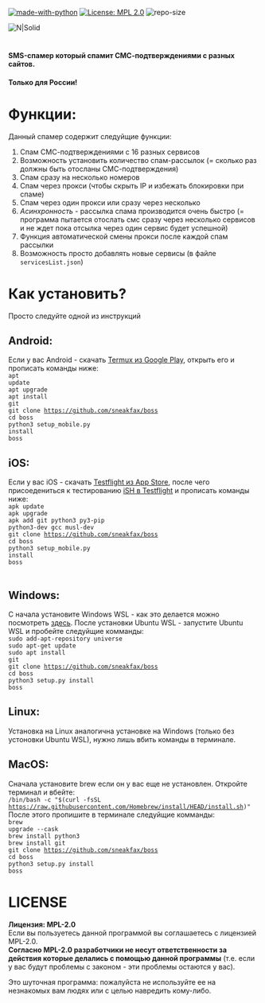 [![made-with-python](https://img.shields.io/badge/Made%20with-Python-1f425f.svg)](https://www.python.org/) [![License: MPL 2.0](https://img.shields.io/badge/License-MPL%202.0-brightgreen.svg)](https://opensource.org/licenses/MPL-2.0) ![repo-size](https://img.shields.io/github/repo-size/sneakfax/boss)


![N|Solid](https://i.ibb.co/c1XFvLC/bosss4.jpg)
#
#### SMS-спамер который спамит СМС-подтверждениями с разных сайтов.<br>
#### Только для России!<br>


# Функции:
Данный спамер содержит следуйщие функции:
1. Спам СМС-подтверждениями с 16 разных сервисов
2. Возможность установить количество спам-рассылок (= сколько раз должны быть отосланы СМС-подтверждения)
3. Спам сразу на несколько номеров
4. Спам через прокси (чтобы скрыть IP и избежать блокировки при спаме)
5. Спам через один прокси или сразу через несколько
6. *Асинхронность* - рассылка спама производится очень быстро (= программа пытается отослать смс сразу через несколько сервисов и не ждет пока отсылка через один сервис будет успешной)
7. Функция автоматической смены прокси после каждой спам рассылки
8. Возможность просто добавлять новые сервисы (в файле <code>servicesList.json</code>)

# Как установить?
   Просто следуйте одной из инструкций<br>
## Android:
   Если у вас Android - скачать <a href="https://play.google.com/store/apps/details?id=com.termux&hl=ru">Termux из Google Play</a>, открыть его и прописать команды ниже:<br>
    <code>apt update</code><br>
    <code>apt upgrade</code><br>
    <code>apt install git</code><br>
    <code>git clone https://github.com/sneakfax/boss</code><br>
    <code>cd boss</code><br>
    <code>python3 setup_mobile.py install</code><br>
    <code>boss</code><br>

## iOS:
   Если у вас iOS - скачать <a href="https://apps.apple.com/ru/app/testflight/id899247664">Testflight из App Store</a>, после чего присоедениться к тестированию <a href="https://testflight.apple.com/join/97i7KM8O">iSH в Testflight</a> и прописать команды ниже:<br>
    <code>apk update</code><br>
    <code>apk upgrade</code><br>
    <code>apk add git python3 py3-pip python3-dev gcc musl-dev</code><br>
    <code>git clone https://github.com/sneakfax/boss</code><br>
    <code>cd boss</code><br>
    <code>python3 setup_mobile.py install</code><br>
    <code>boss</code><br>
    <br>

## Windows:
   С начала установите Windows WSL - как это делается можно посмотреть <a href="https://www.youtube.com/watch?v=HYuFw-YldjU">здесь</a>.
    После установки Ubuntu WSL - запустите Ubuntu WSL и пробейте следуйщие комманды:<br>
    <code>sudo add-apt-repository universe</code><br>
    <code>sudo apt-get update</code><br>
    <code>sudo apt install git</code><br>
    <code>git clone https://github.com/sneakfax/boss</code><br>
    <code>cd boss</code><br>
    <code>python3 setup.py install</code><br>
    <code>boss</code><br>

## Linux:
   Установка на Linux аналогична установке на Windows (только без устоновки Ubuntu WSL), нужно лишь вбить команды в терминале.<br>

## MacOS:
   Сначала установите brew если он у вас еще не установлен. Откройте терминал и вбейте:<br>
    <code>/bin/bash -c "$(curl -fsSL https://raw.githubusercontent.com/Homebrew/install/HEAD/install.sh)"</code><br>
    После этого пропишите в терминале следуйщие комманды:<br>
    <code>brew upgrade --cask</code><br>
    <code>brew install python3</code><br>
    <code>brew install git</code><br>
    <code>git clone https://github.com/sneakfax/boss</code><br>
    <code>cd boss</code><br>
    <code>python3 setup.py install</code><br>
    <code>boss</code><br>




# LICENSE
   **Лицензия: MPL-2.0**<br>
   Если вы пользуетесь данной программой вы соглашаетесь с лицензией MPL-2.0.<br>
   **Согласно MPL-2.0 разработчики не несут ответственности за действия которые делались с помощью данной программы** (т.е. если у вас будут проблемы с законом - эти проблемы остаются у вас). 
   
   Это шуточная программа: пожалуйста не используйте ее на незнакомых вам людях или с целью навредить кому-либо. 
